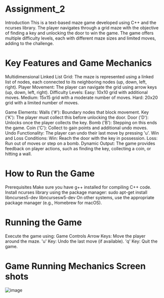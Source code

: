 # Assignment_2
Introduction
This is a text-based maze game developed using C++ and the ncurses library. The player navigates through a grid maze 
with the objective of finding a key and unlocking the door to win the game. The game offers multiple difficulty levels, 
each with different maze sizes and limited moves, adding to the challenge.

# Key Features and Game Mechanics
Multidimensional Linked List Grid: The maze is represented using a linked list of nodes, each connected to its neighboring nodes (up, down, left, right).
Player Movement: The player can navigate the grid using arrow keys (up, down, left, right).
Difficulty Levels:
Easy: 10x10 grid with additional moves.
Medium: 15x15 grid with a moderate number of moves.
Hard: 20x20 grid with a limited number of moves.

Game Elements:
Walls ('#'): Boundary nodes that block movement.
Key ('K'): The player must collect this before unlocking the door.
Door ('D'): Unlocks once the player collects the key.
Bomb ('B'): Stepping on this ends the game.
Coin ('C'): Collect to gain points and additional undo moves.
Undo Functionality: The player can undo their last move by pressing 'u'.
Win and Loss Conditions:
Win: Reach the door with the key in possession.
Loss: Run out of moves or step on a bomb.
Dynamic Output: The game provides feedback on player actions, such as finding the key, collecting a coin, or hitting a wall.

# How to Run the Game
Prerequisites
Make sure you have g++ installed for compiling C++ code.
Install ncurses library using the package manager:
sudo apt-get install libncurses5-dev libncursesw5-dev
On other systems, use the appropriate package manager (e.g., Homebrew for macOS).

# Running the Game
Execute the game using:
Game Controls
Arrow Keys: Move the player around the maze.
'u' Key: Undo the last move (if available).
'q' Key: Quit the game.

# Game Running Mechanics Screen shots
![image](https://github.com/user-attachments/assets/d0156ddb-9b60-480d-a0d3-8a5c7c87b452)






